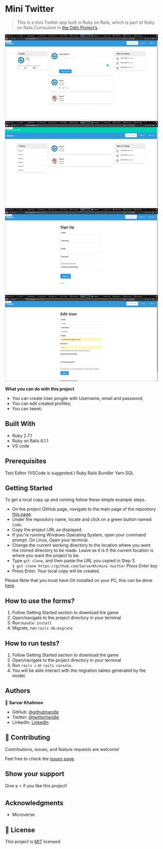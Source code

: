 # Mini Twitter
> This is a mini Twitter app built in Ruby on Rails, which is part of Ruby on Rails Curriculum in [the Odin Project’s](https://www.theodinproject.com/courses/ruby-on-rails/lessons/authentication).

<div align="center">
  <img src="pic-login.png?raw=true" width="auto" height="auto"/>
</div>

<div align="center">
  <img src="pic-logout.png?raw=true" width="auto" height="auto"/>
</div>

<div align="center">
  <img src="pic-signup.png?raw=true" width="auto" height="auto"/>
</div>

<div align="center">
  <img src="pic-edit.png?raw=true" width="auto" height="auto"/>
</div>

**What you can do with this project**
- You can create User progile with Username, email and password;
- You can edit created profiles;
- You can tweet;

## Built With

- Ruby 2.7.1
- Ruby on Rails 6.1.1
- VS code

## Prerequisites
Text Editor (VSCode is suggested.) Ruby Rails Bundler Yarn SQL

## Getting Started

To get a local copy up and running follow these simple example steps.

- On the project GitHub page, navigate to the main page of the repository [this page](https://github.com/SarvarKh/mini-twitter).
- Under the repository name, locate and click on a green button named `Code`.
- Copy the project URL as displayed.
- If you're running Windows Operating System, open your command prompt. On Linux, Open your terminal.
- Change the current working directory to the location where you want the cloned directory to be made. Leave as it is if the current location is where you want the project to be.
- Type `git clone`, and then paste the URL you copied in Step 3.<br>
  `$ git clone https://github.com/SarvarKh/mini-twitter` <em>Press Enter key</em><br>
- Press Enter. Your local copy will be created.

Please Note that you must have Git installed on your PC, this can be done [here](https://gist.github.com/derhuerst/1b15ff4652a867391f03).

## How to use the forms?

1. Follow Getting Started section to download the game
2. Open/navigate to the project directory in your terminal
3. Run `bundle install`
4. Migrate, run `rails db:migrate`

## How to run tests?

1. Follow Getting Started section to download the game
2. Open/navigate to the project directory in your terminal
3. Run `rails c` or `rails console`.
4. You will be able interact with the migration tables generated by the model.

## Authors

👤 **Sarvar Khalimov**

- GitHub: [@githubhandle](https://github.com/SarvarKh)
- Twitter: [@twitterhandle](https://twitter.com/KhalimovSarvar)
- LinkedIn: [LinkedIn](https://www.linkedin.com/in/sarvar-khalimov/)

## 🤝 Contributing

Contributions, issues, and feature requests are welcome!

Feel free to check the [issues page](https://github.com/SarvarKh/mini-twitter/issues).

## Show your support

Give a ⭐️ if you like this project!

## Acknowledgments

- Microverse

## 📝 License

This project is [MIT](https://en.wikipedia.org/wiki/MIT_License) licensed.
